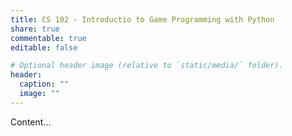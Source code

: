 ```yaml
---
title: CS 102 - Introductio to Game Programming with Python
share: true
commentable: true
editable: false

# Optional header image (relative to `static/media/` folder).
header:
  caption: ""
  image: ""
---
```


Content...
